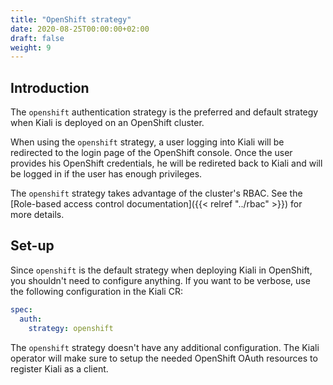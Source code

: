 ```yaml
---
title: "OpenShift strategy"
date: 2020-08-25T00:00:00+02:00
draft: false
weight: 9
---
```


## Introduction

The `openshift` authentication strategy is the preferred and default strategy
when Kiali is deployed on an OpenShift cluster.

When using the `openshift` strategy, a user logging into Kiali will be
redirected to the login page of the OpenShift console. Once the user provides
his OpenShift credentials, he will be redireted back to Kiali and will be
logged in if the user has enough privileges.

The `openshift` strategy takes advantage of the cluster's RBAC. See the
[Role-based access control documentation]({{< relref "../rbac" >}}) for more
details.

## Set-up

Since `openshift` is the default strategy when deploying Kiali in OpenShift,
you shouldn't need to configure anything. If you want to be verbose, use the
following configuration in the Kiali CR:

```yaml
spec:
  auth:
    strategy: openshift
```

The `openshift` strategy doesn't have any additional configuration. The Kiali
operator will make sure to setup the needed OpenShift OAuth resources to register
Kiali as a client.

